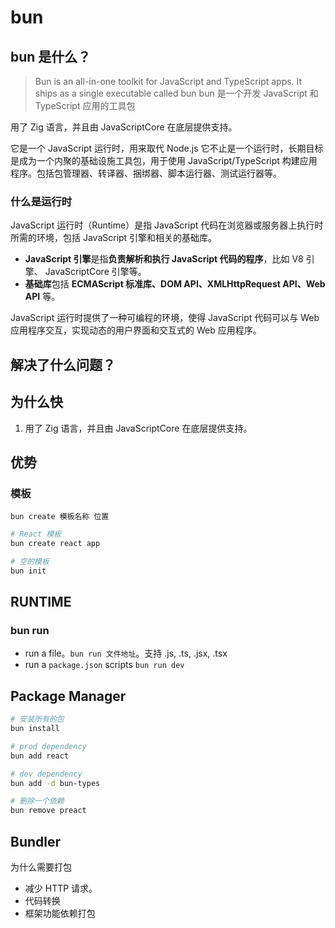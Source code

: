# bun

## bun 是什么？

> Bun is an all-in-one toolkit for JavaScript and TypeScript apps. It ships as a single executable called bun bun 是一个开发 JavaScript 和 TypeScript 应用的工具包

用了 Zig 语言，并且由 JavaScriptCore 在底层提供支持。

它是一个 JavaScript 运行时，用来取代 Node.js 它不止是一个运行时，长期目标是成为一个内聚的基础设施工具包，用于使用 JavaScript/TypeScript 构建应用程序。包括包管理器、转译器、捆绑器、脚本运行器、测试运行器等。

### 什么是运行时

JavaScript 运行时（Runtime）是指 JavaScript 代码在浏览器或服务器上执行时所需的环境，包括 JavaScript 引擎和相关的基础库。

- **JavaScript 引擎**是指**负责解析和执行 JavaScript 代码的程序**，比如 V8 引擎、 JavaScriptCore 引擎等。
- **基础库**包括 **ECMAScript 标准库、DOM API、XMLHttpRequest API、Web API** 等。

JavaScript 运行时提供了一种可编程的环境，使得 JavaScript 代码可以与 Web 应用程序交互，实现动态的用户界面和交互式的 Web 应用程序。

## 解决了什么问题？

## 为什么快

1. 用了 Zig 语言，并且由 JavaScriptCore 在底层提供支持。

## 优势

### 模板

`bun create 模板名称 位置`

```bash
# React 模板
bun create react app

# 空的模板
bun init
```

## RUNTIME

### bun run

- run a file。`bun run 文件地址`。支持 .js, .ts, .jsx, .tsx
- run a `package.json` scripts `bun run dev`

## Package Manager

```bash
# 安装所有的包
bun install

# prod dependency
bun add react

# dev dependency
bun add -d bun-types

# 删除一个依赖
bun remove preact


```

## Bundler

为什么需要打包

- 减少 HTTP 请求。
- 代码转换
- 框架功能依赖打包
